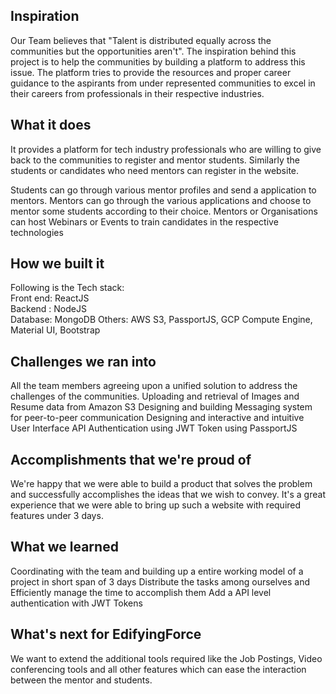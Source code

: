 ## Inspiration
Our Team believes that "Talent is distributed equally across the communities but the opportunities aren't". The inspiration behind this project is to help the communities by building a platform to address this issue. The platform tries to provide the resources and proper career guidance to the aspirants from under represented communities to excel in their careers from professionals in their respective industries.
## What it does

 It provides a platform for tech industry professionals who are willing to give back to the communities to register and mentor students. 
 Similarly the students or candidates who need mentors can register in the website.

 Students can go through various mentor profiles and send a application to mentors. 
 Mentors can go through the various applications and choose to mentor some students according to their choice.
 Mentors or Organisations can host Webinars or Events to train candidates in the respective technologies


## How we built it
 Following is the Tech stack:  
 Front end: ReactJS   
 Backend : NodeJS  
 Database: MongoDB
 Others: AWS S3, PassportJS, GCP Compute Engine, Material UI, Bootstrap

## Challenges we ran into
 All the team members agreeing upon a unified solution to address the challenges of the communities.
 Uploading and retrieval of Images and Resume data from Amazon S3
 Designing and building Messaging system for peer-to-peer communication
 Designing and interactive and intuitive User Interface
 API Authentication using JWT Token using PassportJS

## Accomplishments that we're proud of
We're happy that we were able to build a product that solves the problem and successfully accomplishes the ideas that we wish to convey. It's a great experience that we were able to bring up such a website with required features under 3 days. 

## What we learned
 Coordinating with the team and building up a entire working model of a project in short span of 3 days
 Distribute the tasks among ourselves and Efficiently manage the time to accomplish them
 Add a API level authentication with JWT Tokens

## What's next for EdifyingForce
We want to extend the additional tools required like the Job Postings, Video conferencing tools and all other features which can ease the interaction between the mentor and students.
